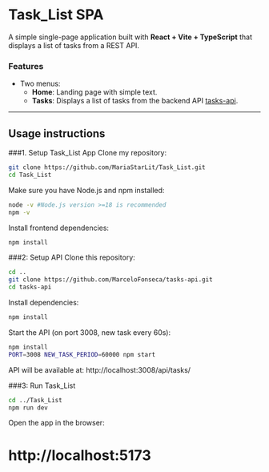 # Task_List SPA

A simple single-page application built with **React + Vite + TypeScript** that displays a list of tasks from a REST API.

### Features

- Two menus:
  - **Home**: Landing page with simple text.
  - **Tasks**: Displays a list of tasks from the backend API [tasks-api](https://github.com/MarceloFonseca/tasks-api).

---

## Usage instructions

###1. Setup Task_List App 
Clone my repository:
```bash
git clone https://github.com/MariaStarLit/Task_List.git
cd Task_List
```
Make sure you have Node.js and npm installed:
```bash
node -v #Node.js version >=18 is recommended 
npm -v
```
Install frontend dependencies:
```bash
npm install
```

###2: Setup API
Clone this repository:
```bash
cd ..
git clone https://github.com/MarceloFonseca/tasks-api.git
cd tasks-api
```
Install dependencies:
```bash
npm install
```
Start the API (on port 3008, new task every 60s):
```bash
npm install
PORT=3008 NEW_TASK_PERIOD=60000 npm start
```
API will be available at:
http://localhost:3008/api/tasks/

###3: Run Task_List
```bash
cd ../Task_List
npm run dev
```
Open the app in the browser:
# http://localhost:5173
